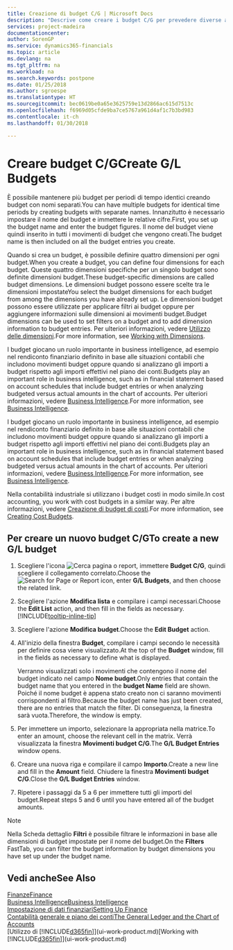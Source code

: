 ```yaml
---
title: Creazione di budget C/G | Microsoft Docs
description: "Descrive come creare i budget C/G per prevedere diverse attività finanziarie e assegnare le dimensioni per scopi di business intelligence."
services: project-madeira
documentationcenter: 
author: SorenGP
ms.service: dynamics365-financials
ms.topic: article
ms.devlang: na
ms.tgt_pltfrm: na
ms.workload: na
ms.search.keywords: postpone
ms.date: 01/25/2018
ms.author: sgroespe
ms.translationtype: HT
ms.sourcegitcommit: bec0619be0a65e3625759e13d2866ac615d7513c
ms.openlocfilehash: f6969d05cfde9ba7ce5767a961d4af1c7b3bd983
ms.contentlocale: it-ch
ms.lasthandoff: 01/30/2018

---
```

# <a name="create-gl-budgets"></a><span data-ttu-id="89d24-103">Creare budget C/G</span><span class="sxs-lookup"><span data-stu-id="89d24-103">Create G/L Budgets</span></span>
<span data-ttu-id="89d24-104">È possibile mantenere più budget per periodi di tempo identici creando budget con nomi separati.</span><span class="sxs-lookup"><span data-stu-id="89d24-104">You can have multiple budgets for identical time periods by creating budgets with separate names.</span></span> <span data-ttu-id="89d24-105">Innanzitutto è necessario impostare il nome del budget e immettere le relative cifre.</span><span class="sxs-lookup"><span data-stu-id="89d24-105">First, you set up the budget name and enter the budget figures.</span></span> <span data-ttu-id="89d24-106">Il nome del budget viene quindi inserito in tutti i movimenti di budget che vengono creati.</span><span class="sxs-lookup"><span data-stu-id="89d24-106">The budget name is then included on all the budget entries you create.</span></span>  

 <span data-ttu-id="89d24-107">Quando si crea un budget, è possibile definire quattro dimensioni per ogni budget.</span><span class="sxs-lookup"><span data-stu-id="89d24-107">When you create a budget, you can define four dimensions for each budget.</span></span> <span data-ttu-id="89d24-108">Queste quattro dimensioni specifiche per un singolo budget sono definite dimensioni budget.</span><span class="sxs-lookup"><span data-stu-id="89d24-108">These budget-specific dimensions are called budget dimensions.</span></span> <span data-ttu-id="89d24-109">Le dimensioni budget possono essere scelte tra le dimensioni impostate</span><span class="sxs-lookup"><span data-stu-id="89d24-109">You select the budget dimensions for each budget from among the dimensions you have already set up.</span></span> <span data-ttu-id="89d24-110">Le dimensioni budget possono essere utilizzate per applicare filtri ai budget oppure per aggiungere informazioni sulle dimensioni ai movimenti budget.</span><span class="sxs-lookup"><span data-stu-id="89d24-110">Budget dimensions can be used to set filters on a budget and to add dimension information to budget entries.</span></span> <span data-ttu-id="89d24-111">Per ulteriori informazioni, vedere [Utilizzo delle dimensioni](finance-dimensions.md).</span><span class="sxs-lookup"><span data-stu-id="89d24-111">For more information, see [Working with Dimensions](finance-dimensions.md).</span></span>

 <span data-ttu-id="89d24-112">I budget giocano un ruolo importante in business intelligence, ad esempio nel rendiconto finanziario definito in base alle situazioni contabili che includono movimenti budget oppure quando si analizzano gli importi a budget rispetto agli importi effettivi nel piano dei conti.</span><span class="sxs-lookup"><span data-stu-id="89d24-112">Budgets play an important role in business intelligence, such as in financial statement based on account schedules that include budget entries or when analyzing budgeted versus actual amounts in the chart of accounts.</span></span> <span data-ttu-id="89d24-113">Per ulteriori informazioni, vedere [Business Intelligence](bi.md).</span><span class="sxs-lookup"><span data-stu-id="89d24-113">For more information, see [Business Intelligence](bi.md).</span></span>

 <span data-ttu-id="89d24-114">I budget giocano un ruolo importante in business intelligence, ad esempio nel rendiconto finanziario definito in base alle situazioni contabili che includono movimenti budget oppure quando si analizzano gli importi a budget rispetto agli importi effettivi nel piano dei conti.</span><span class="sxs-lookup"><span data-stu-id="89d24-114">Budgets play an important role in business intelligence, such as in financial statement based on account schedules that include budget entries or when analyzing budgeted versus actual amounts in the chart of accounts.</span></span> <span data-ttu-id="89d24-115">Per ulteriori informazioni, vedere [Business Intelligence](bi.md).</span><span class="sxs-lookup"><span data-stu-id="89d24-115">For more information, see [Business Intelligence](bi.md).</span></span>

<span data-ttu-id="89d24-116">Nella contabilità industriale si utilizzano i budget costi in modo simile.</span><span class="sxs-lookup"><span data-stu-id="89d24-116">In cost accounting, you work with cost budgets in a similar way.</span></span> <span data-ttu-id="89d24-117">Per altre informazioni, vedere [Creazione di budget di costi](finance-create-cost-budgets.md).</span><span class="sxs-lookup"><span data-stu-id="89d24-117">For more information, see [Creating Cost Budgets](finance-create-cost-budgets.md).</span></span>    

## <a name="to-create-a-new-gl-budget"></a><span data-ttu-id="89d24-118">Per creare un nuovo budget C/G</span><span class="sxs-lookup"><span data-stu-id="89d24-118">To create a new G/L budget</span></span>  
1. <span data-ttu-id="89d24-119">Scegliere l'icona ![Cerca pagina o report](media/ui-search/search_small.png "icona Cerca pagina o report"), immettere **Budget C/G**, quindi scegliere il collegamento correlato.</span><span class="sxs-lookup"><span data-stu-id="89d24-119">Choose the ![Search for Page or Report](media/ui-search/search_small.png "Search for Page or Report icon") icon, enter **G/L Budgets**, and then choose the related link.</span></span>  
2. <span data-ttu-id="89d24-120">Scegliere l'azione **Modifica lista** e compilare i campi necessari.</span><span class="sxs-lookup"><span data-stu-id="89d24-120">Choose the **Edit List** action, and then fill in the fields as necessary.</span></span> [!INCLUDE[tooltip-inline-tip](includes/tooltip-inline-tip_md.md)]  
3. <span data-ttu-id="89d24-121">Scegliere l'azione **Modifica budget**.</span><span class="sxs-lookup"><span data-stu-id="89d24-121">Choose the **Edit Budget** action.</span></span>
4. <span data-ttu-id="89d24-122">All'inizio della finestra **Budget**, compilare i campi secondo le necessità per definire cosa viene visualizzato.</span><span class="sxs-lookup"><span data-stu-id="89d24-122">At the top of the **Budget** window, fill in the fields as necessary to define what is displayed.</span></span>  

    <span data-ttu-id="89d24-123">Verranno visualizzati solo i movimenti che contengono il nome del budget indicato nel campo **Nome budget**.</span><span class="sxs-lookup"><span data-stu-id="89d24-123">Only entries that contain the budget name that you entered in the **budget Name** field are shown.</span></span> <span data-ttu-id="89d24-124">Poiché il nome budget è appena stato creato non ci saranno movimenti corrispondenti al filtro.</span><span class="sxs-lookup"><span data-stu-id="89d24-124">Because the budget name has just been created, there are no entries that match the filter.</span></span> <span data-ttu-id="89d24-125">Di conseguenza, la finestra sarà vuota.</span><span class="sxs-lookup"><span data-stu-id="89d24-125">Therefore, the window is empty.</span></span>  
5. <span data-ttu-id="89d24-126">Per immettere un importo, selezionare la appropriata nella matrice.</span><span class="sxs-lookup"><span data-stu-id="89d24-126">To enter an amount, choose the relevant cell in the matrix.</span></span> <span data-ttu-id="89d24-127">Verrà visualizzata la finestra **Movimenti budget C/G**.</span><span class="sxs-lookup"><span data-stu-id="89d24-127">The **G/L Budget Entries** window opens.</span></span>  
6. <span data-ttu-id="89d24-128">Creare una nuova riga e compilare il campo **Importo**.</span><span class="sxs-lookup"><span data-stu-id="89d24-128">Create a new line and fill in the **Amount** field.</span></span> <span data-ttu-id="89d24-129">Chiudere la finestra **Movimenti budget C/G**.</span><span class="sxs-lookup"><span data-stu-id="89d24-129">Close the **G/L Budget Entries** window.</span></span>  
7. <span data-ttu-id="89d24-130">Ripetere i passaggi da 5 a 6 per immettere tutti gli importi del budget.</span><span class="sxs-lookup"><span data-stu-id="89d24-130">Repeat steps 5 and 6 until you have entered all of the budget amounts.</span></span>  

> [!NOTE]  
>  <span data-ttu-id="89d24-131">Nella Scheda dettaglio **Filtri** è possibile filtrare le informazioni in base alle dimensioni di budget impostate per il nome del budget.</span><span class="sxs-lookup"><span data-stu-id="89d24-131">On the **Filters** FastTab, you can filter the budget information by budget dimensions you have set up under the budget name.</span></span>   

## <a name="see-also"></a><span data-ttu-id="89d24-132">Vedi anche</span><span class="sxs-lookup"><span data-stu-id="89d24-132">See Also</span></span>
[<span data-ttu-id="89d24-133">Finanze</span><span class="sxs-lookup"><span data-stu-id="89d24-133">Finance</span></span>](finance.md)  
[<span data-ttu-id="89d24-134">Business Intelligence</span><span class="sxs-lookup"><span data-stu-id="89d24-134">Business Intelligence</span></span>](bi.md)  
[<span data-ttu-id="89d24-135">Impostazione di dati finanziari</span><span class="sxs-lookup"><span data-stu-id="89d24-135">Setting Up Finance</span></span>](finance-setup-finance.md)  
[<span data-ttu-id="89d24-136">Contabilità generale e piano dei conti</span><span class="sxs-lookup"><span data-stu-id="89d24-136">The General Ledger and the Chart of Accounts</span></span>](finance-general-ledger.md)  
<span data-ttu-id="89d24-137">[Utilizzo di [!INCLUDE[d365fin](includes/d365fin_md.md)]](ui-work-product.md)</span><span class="sxs-lookup"><span data-stu-id="89d24-137">[Working with [!INCLUDE[d365fin](includes/d365fin_md.md)]](ui-work-product.md)</span></span>  

